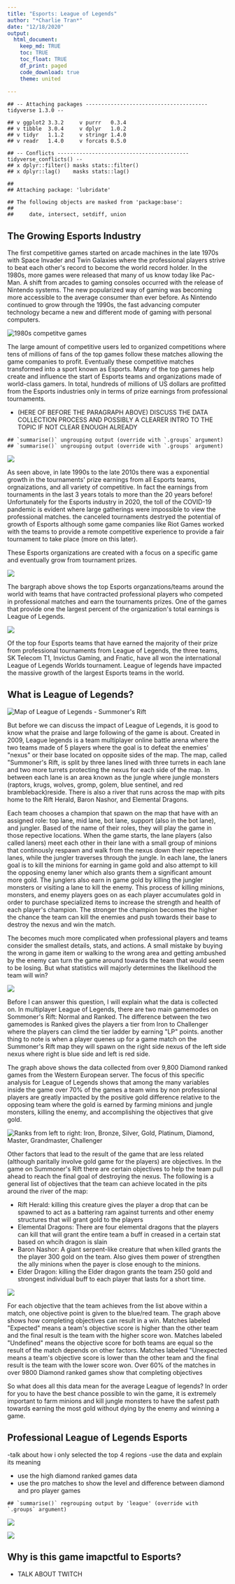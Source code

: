 ```yaml
---
title: "Esports: League of Legends"
author: "*Charlie Tran*"
date: "12/18/2020"
output: 
  html_document:
    keep_md: TRUE
    toc: TRUE
    toc_float: TRUE
    df_print: paged
    code_download: true
    theme: united
  
---
```






```
## -- Attaching packages --------------------------------------- tidyverse 1.3.0 --
```

```
## v ggplot2 3.3.2     v purrr   0.3.4
## v tibble  3.0.4     v dplyr   1.0.2
## v tidyr   1.1.2     v stringr 1.4.0
## v readr   1.4.0     v forcats 0.5.0
```

```
## -- Conflicts ------------------------------------------ tidyverse_conflicts() --
## x dplyr::filter() masks stats::filter()
## x dplyr::lag()    masks stats::lag()
```

```
## 
## Attaching package: 'lubridate'
```

```
## The following objects are masked from 'package:base':
## 
##     date, intersect, setdiff, union
```



## The Growing Esports Industry
  
The first competitive games started on arcade machines in the late 1970s with Space Invader and Twin Galaxies where the professional players strive to beat each other's record to become the world record holder. In the 1980s, more games were released that many of us know today like Pac-Man. A shift from arcades to gaming consoles occurred with the release of Nintendo systems. The new popularized way of gaming was becoming more accessible to the average consumer than ever before. As Nintendo continued to grow through the 1990s, the fast advancing computer technology became a new and different mode of gaming with personal computers. 

![1980s competitve games](1980sgamespicture.png)

The large amount of competitive users led to organized competitions where tens of millions of fans of the top games follow these matches allowing the game companies to profit. Eventually these competitive matches transformed into a sport known as Esports. Many of the top games help create and influence the start of Esports teams and organizations made of world-class gamers. In total, hundreds of millions of US dollars are profitted from the Esports industries only in terms of prize earnings from professional tournaments. 

- (HERE OF BEFORE THE PARAGRAPH ABOVE) DISCUSS THE DATA COLLECTION PROCESS AND POSSIBLY A CLEARER INTRO TO THE TOPIC IF NOT CLEAR ENOUGH ALREADY 


```
## `summarise()` ungrouping output (override with `.groups` argument)
## `summarise()` ungrouping output (override with `.groups` argument)
```

![](esports_datasci_finalproject_files/figure-html/unnamed-chunk-1-1.png)<!-- -->

As seen above, in late 1990s to the late 2010s there was a exponential growth in the tournaments' prize earnings from all Esports teams, orgnaizations, and all variety of competitive. In fact the earnings from tournaments in the last 3 years totals to more than the 20 years before! Unfortunately for the Esports industry in 2020, the toll of the COVID-19 pandemic is evident where large gatherings were impossible to view the professional matches. the canceled tournaments destryed the potential of growth of Esports although some game companies like Riot Games worked with the teams to provide a remote competitive experience to provide a fair tournament to take place (more on this later).

These Esports organizations are created with a focus on a specific game and eventually grow from tournament prizes.

![](esports_datasci_finalproject_files/figure-html/unnamed-chunk-2-1.png)<!-- -->

The bargraph above shows the top Esports organzations/teams around the world with teams that have contracted professional players who competed in professional matches and earn the tournaments prizes. One of the games that provide one the largest percent of the organization's total earnings is League of Legends.

![](esports_datasci_finalproject_files/figure-html/unnamed-chunk-3-1.png)<!-- -->

Of the top four Esports teams that have earned the majority of their prize from professional tournaments from League of Legends, the three teams, SK Telecom T1, Invictus Gaming, and Fnatic, have all won the international League of Legends Worlds tournament. League of legends have impacted the massive growth of the largest Esports teams in the world.

## What is League of Legends?

![Map of League of Legends - Summoner's Rift](Summoner's_Rift_Update_Map.png)


But before we can discuss the impact of League of Legends, it is good to know what the praise and large following of the game is about. Created in 2009, League legends is a team multiplayer online battle arena where the two teams made of 5 players where the goal is to defeat the enemies' "nexus" or their base located on opposite sides of the map. The map, called "Summoner's Rift, is split by three lanes lined with three turrets in each lane and two more turrets protecting the nexus for each side of the map. In between each lane is an area known as the jungle where jungle monsters (raptors, krugs, wolves, gromp, golem, blue sentinel, and red brambleback)reside. There is also a river that runs across the map with pits home to the Rift Herald, Baron Nashor, and Elemental Dragons. 

Each team chooses a champion that spawn on the map that have with an assigned role: top lane, mid lane, bot lane, support (also in the bot lane), and jungler. Based of the name of their roles, they will play the game in those repective locations. When the game starts, the lane players (also called laners) meet each other in their lane with a small group of minions that continously respawn and walk from the nexus down their repective lanes, while the jungler traverses through the jungle. In each lane, the laners goal is to kill the minions for earning in game gold and also attempt to kill the opposing enemy laner which also grants them a significant amount more gold. The junglers also earn in game gold by killing the jungler monsters or visiting a lane to kill the enemy. This process of killing minions, monsters, and enemy players goes on as each player accumulates gold in order to purchase specialized items to increase the strength and health of each player's champion. The stronger the champion becomes the higher the chance the team can kill the enemies and push towards their base to destroy the nexus and win the match.

The becomes much more complicated when professional players and teams consider the smallest details, stats, and actions. A small mistake by buying the wrong in game item or walking to the wrong area and getting ambushed by the enemy can turn the game around towards the team that would seem to be losing. But what statistics will majorly determines the likelihood the team will win?

![](esports_datasci_finalproject_files/figure-html/unnamed-chunk-4-1.png)<!-- -->

Before I can answer this question, I will explain what the data is collected on. In multiplayer League of Legends, there are two main gamemodes on Sommoner's Rift: Normal and Ranked. The difference between the two gamemodes is Ranked gives the players a tier from Iron to Challenger where the players can climd the tier ladder by earning "LP" points. another thing to note is when a player quenes up for a game match on the Summoner's Rift map they will spawn on the right side nexus of the left side nexus where right is blue side and left is red side.

The graph above shows the data collected from over 9,800 Diamond ranked games from the Western European server. The focus of this specific analysis for League of Legends shows that among the many variables inside the game over 70% of the games a team wins by non professional players are greatly impacted by the positive gold difference relative to the opposing team where the gold is earned by farming minions and jungle monsters, killing the enemy, and accomplishing the objectives that give gold.

![Ranks from left to right: Iron, Bronze, Silver, Gold, Platinum, Diamond, Master, Grandmaster, Challenger](lol_emblems_and_positions.png)

Other factors that lead to the result of the game that are less related (although paritally involve gold game for the players) are objectives. In the game on Summoner's Rift there are certain objectives to help the team pull ahead to reach the final goal of destroying the nexus.
The following is a general list of objectives that the team can achieve located in the pits around the river of the map:
- Rift Herald: killing this creature gives the player a drop that can be spawned to act as a battering ram against turrents and other enemy structures that will grant gold to the players
- Elemental Dragons: There are four elemental dragons that the players can kill that will grant the entire team a buff in creased in a certain stat based on whcih dragon is slain
- Baron Nashor: A giant serpent-like creature that when killed grants the the player 300 gold on the team. Also gives them power of strengthen the ally minions when the payer is close enough to the minions.
- Elder Dragon: killing the Elder dragon grants the team 250 gold and strongest individual buff to each player that lasts for a short time.

![](esports_datasci_finalproject_files/figure-html/unnamed-chunk-5-1.png)<!-- -->

For each objective that the team achieves from the list above within a match, one objective point is given to the blue/red team. The graph above shows how completing objectives can result in a win. Matches labeled "Expected" means a team's objective score is higher than the other team and the final result is the team with the higher score won. Matches labeled "Undefined" means the objective score for both teams are equal so the result of the match depends on other factors. Matches labeled "Unexpected means a team's objective score is lower than the other team and the final result is the team with the lower score won. Over 60% of the matches in over 9800 Diamond ranked games show that completing objectives

So what does all this data mean for the average League of legends?
In order for you to have the best chance possible to win the game, it is extremely important to farm minions and kill jungle monsters to have the safest path towards earning the most gold without dying by the enemy and winning a game. 

## Professional League of Legends Esports

-talk about how i only selected the top 4 regions
-use the data and explain its meaning
- use the high diamond ranked games data 
- use the pro matches to show the level and difference between diamond and pro player games


```
## `summarise()` regrouping output by 'league' (override with `.groups` argument)
```

![](esports_datasci_finalproject_files/figure-html/unnamed-chunk-6-1.png)<!-- -->

![](esports_datasci_finalproject_files/figure-html/unnamed-chunk-7-1.png)<!-- -->


## Why is this game imapctful to Esports?

- TALK ABOUT TWITCH   


